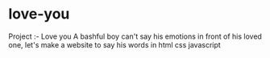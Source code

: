 # love-you
Project :- Love you
A bashful boy can't say his emotions in front of his loved one, let's make a website to say his words in html css javascript

